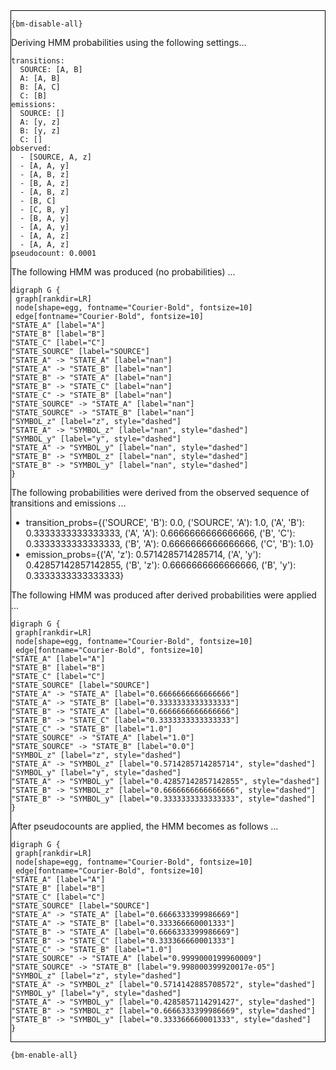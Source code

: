 <div style="border:1px solid black;">

`{bm-disable-all}`

Deriving HMM probabilities using the following settings...

```
transitions:
  SOURCE: [A, B]
  A: [A, B]
  B: [A, C]
  C: [B]
emissions:
  SOURCE: []
  A: [y, z]
  B: [y, z]
  C: []
observed:
  - [SOURCE, A, z]
  - [A, A, y]
  - [A, B, z]
  - [B, A, z]
  - [A, B, z]
  - [B, C]
  - [C, B, y]
  - [B, A, y]
  - [A, A, y]
  - [A, A, z]
  - [A, A, z]
pseudocount: 0.0001

```

The following HMM was produced (no probabilities) ...

```{dot}
digraph G {
 graph[rankdir=LR]
 node[shape=egg, fontname="Courier-Bold", fontsize=10]
 edge[fontname="Courier-Bold", fontsize=10]
"STATE_A" [label="A"]
"STATE_B" [label="B"]
"STATE_C" [label="C"]
"STATE_SOURCE" [label="SOURCE"]
"STATE_A" -> "STATE_A" [label="nan"]
"STATE_A" -> "STATE_B" [label="nan"]
"STATE_B" -> "STATE_A" [label="nan"]
"STATE_B" -> "STATE_C" [label="nan"]
"STATE_C" -> "STATE_B" [label="nan"]
"STATE_SOURCE" -> "STATE_A" [label="nan"]
"STATE_SOURCE" -> "STATE_B" [label="nan"]
"SYMBOL_z" [label="z", style="dashed"]
"STATE_A" -> "SYMBOL_z" [label="nan", style="dashed"]
"SYMBOL_y" [label="y", style="dashed"]
"STATE_A" -> "SYMBOL_y" [label="nan", style="dashed"]
"STATE_B" -> "SYMBOL_z" [label="nan", style="dashed"]
"STATE_B" -> "SYMBOL_y" [label="nan", style="dashed"]
}
```

The following probabilities were derived from the observed sequence of transitions and emissions ...

 * transition_probs={('SOURCE', 'B'): 0.0, ('SOURCE', 'A'): 1.0, ('A', 'B'): 0.3333333333333333, ('A', 'A'): 0.6666666666666666, ('B', 'C'): 0.3333333333333333, ('B', 'A'): 0.6666666666666666, ('C', 'B'): 1.0}
 * emission_probs={('A', 'z'): 0.5714285714285714, ('A', 'y'): 0.42857142857142855, ('B', 'z'): 0.6666666666666666, ('B', 'y'): 0.3333333333333333}

The following HMM was produced after derived probabilities were applied ...

```{dot}
digraph G {
 graph[rankdir=LR]
 node[shape=egg, fontname="Courier-Bold", fontsize=10]
 edge[fontname="Courier-Bold", fontsize=10]
"STATE_A" [label="A"]
"STATE_B" [label="B"]
"STATE_C" [label="C"]
"STATE_SOURCE" [label="SOURCE"]
"STATE_A" -> "STATE_A" [label="0.6666666666666666"]
"STATE_A" -> "STATE_B" [label="0.3333333333333333"]
"STATE_B" -> "STATE_A" [label="0.6666666666666666"]
"STATE_B" -> "STATE_C" [label="0.3333333333333333"]
"STATE_C" -> "STATE_B" [label="1.0"]
"STATE_SOURCE" -> "STATE_A" [label="1.0"]
"STATE_SOURCE" -> "STATE_B" [label="0.0"]
"SYMBOL_z" [label="z", style="dashed"]
"STATE_A" -> "SYMBOL_z" [label="0.5714285714285714", style="dashed"]
"SYMBOL_y" [label="y", style="dashed"]
"STATE_A" -> "SYMBOL_y" [label="0.42857142857142855", style="dashed"]
"STATE_B" -> "SYMBOL_z" [label="0.6666666666666666", style="dashed"]
"STATE_B" -> "SYMBOL_y" [label="0.3333333333333333", style="dashed"]
}
```

After pseudocounts are applied, the HMM becomes as follows ...

```{dot}
digraph G {
 graph[rankdir=LR]
 node[shape=egg, fontname="Courier-Bold", fontsize=10]
 edge[fontname="Courier-Bold", fontsize=10]
"STATE_A" [label="A"]
"STATE_B" [label="B"]
"STATE_C" [label="C"]
"STATE_SOURCE" [label="SOURCE"]
"STATE_A" -> "STATE_A" [label="0.6666333399986669"]
"STATE_A" -> "STATE_B" [label="0.333366660001333"]
"STATE_B" -> "STATE_A" [label="0.6666333399986669"]
"STATE_B" -> "STATE_C" [label="0.333366660001333"]
"STATE_C" -> "STATE_B" [label="1.0"]
"STATE_SOURCE" -> "STATE_A" [label="0.9999000199960009"]
"STATE_SOURCE" -> "STATE_B" [label="9.998000399920017e-05"]
"SYMBOL_z" [label="z", style="dashed"]
"STATE_A" -> "SYMBOL_z" [label="0.5714142885708572", style="dashed"]
"SYMBOL_y" [label="y", style="dashed"]
"STATE_A" -> "SYMBOL_y" [label="0.4285857114291427", style="dashed"]
"STATE_B" -> "SYMBOL_z" [label="0.6666333399986669", style="dashed"]
"STATE_B" -> "SYMBOL_y" [label="0.333366660001333", style="dashed"]
}
```

</div>

`{bm-enable-all}`

